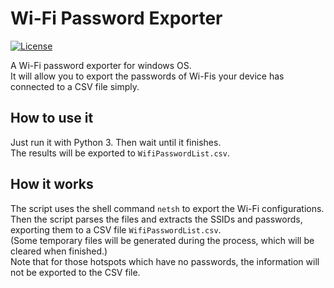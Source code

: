 # Wi-Fi Password Exporter
[![License](https://img.shields.io/badge/license-MIT-blue.svg)](LICENSE)

A Wi-Fi password exporter for windows OS.  
It will allow you to export the passwords of Wi-Fis your device has connected to a CSV file simply.

## How to use it
Just run it with Python 3. Then wait until it finishes.  
The results will be exported to `WifiPasswordList.csv`.

## How it works
The script uses the shell command `netsh` to export the Wi-Fi configurations.  
Then the script parses the files and extracts the SSIDs and passwords, exporting them to a CSV file `WifiPasswordList.csv`.  
(Some temporary files will be generated during the process, which will be cleared when finished.)  
Note that for those hotspots which have no passwords, the information will not be exported to the CSV file.
